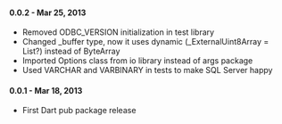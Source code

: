 
#### 0.0.2 - Mar 25, 2013

  * Removed ODBC_VERSION initialization in test library
  * Changed _buffer type, now it uses dynamic (_ExternalUint8Array = List?) instead of ByteArray
  * Imported Options class from io library instead of args package
  * Used VARCHAR and VARBINARY in tests to make SQL Server happy
  
#### 0.0.1 - Mar 18, 2013

  * First Dart pub package release
